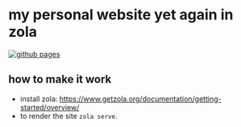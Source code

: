 # my personal website yet again in zola 

[![github pages](https://github.com/lhao03/lhao03.github.io/actions/workflows/main.yml/badge.svg)](https://github.com/lhao03/lhao03.github.io/actions/workflows/main.yml)

## how to make it work
- install zola: https://www.getzola.org/documentation/getting-started/overview/
- to render the site ```zola serve```.
